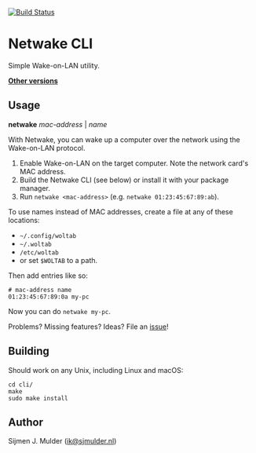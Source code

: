 [![Build Status](https://dev.azure.com/sjmulder/netwake/_apis/build/status/netwake?branchName=master)](https://dev.azure.com/sjmulder/netwake/_build/latest?definitionId=8&branchName=master)

Netwake CLI
===========
Simple Wake-on-LAN utility.

**[Other versions](..)**

Usage
-----
**netwake** *mac-address* | *name*

With Netwake, you can wake up a computer over the network using the
Wake-on-LAN protocol.

 1. Enable Wake-on-LAN on the target computer. Note the network card's
    MAC address.
 2. Build the Netwake CLI (see below) or install it with your package
    manager.
 3. Run `netwake <mac-address>` (e.g. `netwake 01:23:45:67:89:ab`).

To use names instead of MAC addresses, create a file at any of these
locations:

 - `~/.config/woltab`
 - `~/.woltab`
 - `/etc/woltab`
 - or set `$WOLTAB` to a path.

Then add entries like so:

    # mac-address name
    01:23:45:67:89:0a my-pc

Now you can do `netwake my-pc`.

Problems? Missing features? Ideas? File an
[issue](https://github.com/sjmulder/netwake/issues)!

Building
--------
Should work on any Unix, including Linux and macOS:

    cd cli/
    make
    sudo make install

Author
------
Sijmen J. Mulder (<ik@sjmulder.nl>)
